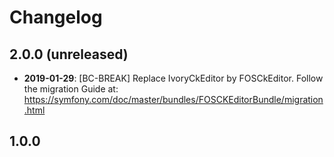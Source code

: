 Changelog
=========

2.0.0 (unreleased)
------------------

* **2019-01-29**: [BC-BREAK] Replace IvoryCkEditor by FOSCkEditor.
    Follow the migration Guide at: https://symfony.com/doc/master/bundles/FOSCKEditorBundle/migration.html

1.0.0
-----
